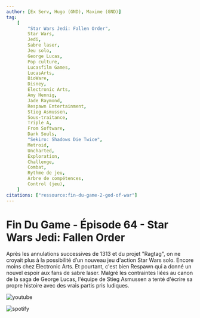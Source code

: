 ```yaml
---
author: [Ex Serv, Hugo (GND), Maxime (GND)]
tag:
    [
        "Star Wars Jedi: Fallen Order",
        Star Wars,
        Jedi,
        Sabre laser,
        Jeu solo,
        George Lucas,
        Pop culture,
        Lucasfilm Games,
        LucasArts,
        BioWare,
        Disney,
        Electronic Arts,
        Amy Hennig,
        Jade Raymond,
        Respawn Entertainment,
        Stieg Asmussen,
        Sous-traitance,
        Triple A,
        From Software,
        Dark Souls,
        "Sekiro: Shadows Die Twice",
        Metroid,
        Uncharted,
        Exploration,
        Challenge,
        Combat,
        Rythme de jeu,
        Arbre de compétences,
        Control (jeu),
    ]
citations: ["ressource:fin-du-game-2-god-of-war"]
---
```


# Fin Du Game - Épisode 64 - Star Wars Jedi: Fallen Order

Après les annulations successives de 1313 et du projet "Ragtag", on ne croyait plus à la possibilité d’un nouveau jeu d'action Star Wars solo. Encore moins chez Electronic Arts.
Et pourtant, c'est bien Respawn qui a donné un nouvel espoir aux fans de sabre laser. Malgré les contraintes liées au canon de la saga de George Lucas, l'équipe de Stieg Asmussen a tenté d'écrire sa propre histoire avec des vrais partis pris ludiques.

![youtube](https://www.youtube.com/watch?v=n9JtcvEXIpQ)

![spotify](https://open.spotify.com/episode/0Zjruslq01gZqssiMhYtia)
